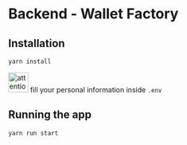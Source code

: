 # Backend - Wallet Factory

## Installation

```bash
yarn install
```
<img src="https://gitlab-edu.supsi.ch/dti-isin/giuliano.gremlich/progetti_master/2023_2024/manuele-nolli/aa-interoperability/uploads/7247c41762af1229ee0f92b6e0d5573f/attention.png" alt="attention image" width="40" height="auto"> fill your personal information inside `.env`

## Running the app

```bash
yarn run start
```
